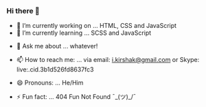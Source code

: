 ### Hi there 👋

- 🔭 I’m currently working on ... HTML, CSS and JavaScript
- 🌱 I’m currently learning ... SCSS and JavaScript
<!-- - 👯 I’m looking to collaborate on ...
- 🤔 I’m looking for help with ... -->
- 💬 Ask me about ... whatever! 
- 📫 How to reach me: ... via email: i.kirshak@gmail.com
                           or Skype: live:.cid.3b1d526fd8637fc3
                           
- 😄 Pronouns: ... He/Him
- ⚡ Fun fact: ... 404 Fun Not Found  ¯\_(ツ)_/¯

